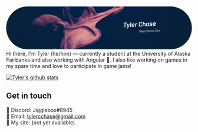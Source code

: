 ![header](https://github.com/tylercchase/tylercchase/blob/master/assets/header.png) 
Hi there, I'm Tyler (he/him) — currently a student at the University of Alaska Fairbanks and also working with Angular :satellite:. I also like working on games in my spare time and love to participate in game jams!

[![Tyler's github stats](https://github-readme-stats.vercel.app/api?username=tylercchase)](https://github.com/anuraghazra/github-readme-stats)


## Get in touch
 :floppy_disk: Discord: Jigglebox#8945 \
 :briefcase: Email: tylercchase@gmail.com \
 :hammer: My site: (not yet available)
